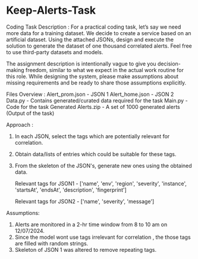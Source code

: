 # Keep-Alerts-Task
Coding Task Description : For a practical coding task, let’s say we need more data for a training dataset. We decide to create a service based on an artificial dataset. Using the attached JSONs, design and execute the solution to generate the dataset of one thousand correlated alerts. Feel free to use third-party datasets and models.

The assignment description is intentionally vague to give you decision-making freedom, similar to what we expect in the actual work routine for this role. While designing the system, please make assumptions about missing requirements and be ready to share those assumptions explicitly.


Files Overview : 
Alert_prom.json - JSON 1
Alert_home.json - JSON 2
Data.py - Contains generated/curated data required for the task
Main.py - Code for the task
Generated Alerts.zip - A set of 1000 generated alerts (Output of the task)

Approach : 
1) In each JSON, select the tags which are potentially relevant for correlation.
2) Obtain data/lists of entries which could be suitable for these tags.
3) From the skeleton of the JSON's, generate new ones using the obtained data.

   Relevant tags for JSON1 - ['name', 'env', 'region', 'severity', 'instance',  'startsAt',   'endsAt', 'description', 'fingerprint']
   
   Relevant tags for JSON2 - ['name', 'severity', 'message']

Assumptions:
1) Alerts are monitored in a 2-hr time window from 8 to 10 am on 12/07/2024.
2) Since the model wont use tags irrelevant for correlation , the those tags are filled with random strings.
3) Skeleton of JSON 1 was altered to remove repeating tags.
